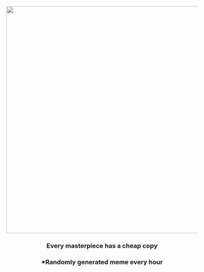 <p align="center">
        <img src="https://i.redd.it/n5gx93g3jma91.jpg" width="600" height="600">
        </p>
        <h3 align="center">Every masterpiece has a cheap copy</h3>
        <h3 align="center">*Randomly generated meme every hour</h3>
    